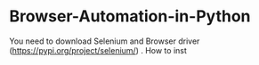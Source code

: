 # Browser-Automation-in-Python
You need to download Selenium and Browser driver (https://pypi.org/project/selenium/) . How to inst
